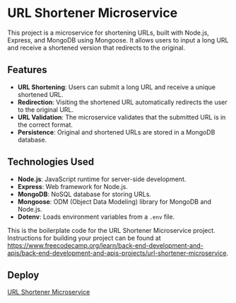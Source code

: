 # URL Shortener Microservice

This project is a microservice for shortening URLs, built with Node.js, Express, and MongoDB using Mongoose. It allows users to input a long URL and receive a shortened version that redirects to the original.

## Features

- **URL Shortening**: Users can submit a long URL and receive a unique shortened URL.
- **Redirection**: Visiting the shortened URL automatically redirects the user to the original URL.
- **URL Validation**: The microservice validates that the submitted URL is in the correct format.
- **Persistence**: Original and shortened URLs are stored in a MongoDB database.

## Technologies Used

- **Node.js**: JavaScript runtime for server-side development.
- **Express**: Web framework for Node.js.
- **MongoDB**: NoSQL database for storing URLs.
- **Mongoose**: ODM (Object Data Modeling) library for MongoDB and Node.js.
- **Dotenv**: Loads environment variables from a `.env` file.

This is the boilerplate code for the URL Shortener Microservice project. Instructions for building your project can be found at https://www.freecodecamp.org/learn/back-end-development-and-apis/back-end-development-and-apis-projects/url-shortener-microservice.

## Deploy
[URL Shortener Microservice](https://url-shortener-microservice-xcqr.onrender.com/)
